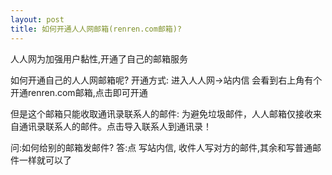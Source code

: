 ```yaml
---
layout: post
title: 如何开通人人网邮箱(renren.com邮箱)?
---
```


人人网为加强用户黏性,开通了自己的邮箱服务

如何开通自己的人人网邮箱呢?
开通方式:  进入人人网->站内信
会看到右上角有个开通renren.com邮箱,点击即可开通

但是这个邮箱只能收取通讯录联系人的邮件:
为避免垃圾邮件，人人邮箱仅接收来自通讯录联系人的邮件。点击导入联系人到通讯录！ 


问:如何给别的邮箱发邮件?
答:点 写站内信, 收件人写对方的邮件,其余和写普通邮件一样就可以了
